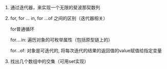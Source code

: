 1. 通过迭代器，来实现一个无限的斐波那契数列

2. for, for ... in, for ...of 之间的区别（迭代器相关）

   for普通循环

   for....in: 遍历对象的可枚举属性（包括原型链上的）

   for...of: 对象是可迭代的, 将每次迭代的结果的返回值的value赋值给指定变量

3. 找出几个数组中的交集（可用set实现）

